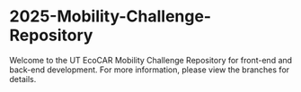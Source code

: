 # 2025-Mobility-Challenge-Repository
Welcome to the UT EcoCAR Mobility Challenge Repository for front-end and back-end development. For more information, please view the branches for details.
